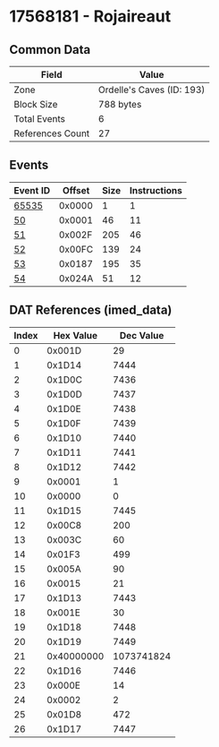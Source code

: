 # 17568181 - Rojaireaut

## Common Data

| Field            | Value                     |
|------------------|---------------------------|
| Zone             | Ordelle's Caves (ID: 193) |
| Block Size       | 788 bytes                 |
| Total Events     | 6                         |
| References Count | 27                        |

## Events

| Event ID            | Offset   |   Size |   Instructions |
|---------------------|----------|--------|----------------|
| [65535](./65535.md) | 0x0000   |      1 |              1 |
| [50](./50.md)       | 0x0001   |     46 |             11 |
| [51](./51.md)       | 0x002F   |    205 |             46 |
| [52](./52.md)       | 0x00FC   |    139 |             24 |
| [53](./53.md)       | 0x0187   |    195 |             35 |
| [54](./54.md)       | 0x024A   |     51 |             12 |

## DAT References (imed_data)

|   Index | Hex Value   |   Dec Value |
|---------|-------------|-------------|
|       0 | 0x001D      |          29 |
|       1 | 0x1D14      |        7444 |
|       2 | 0x1D0C      |        7436 |
|       3 | 0x1D0D      |        7437 |
|       4 | 0x1D0E      |        7438 |
|       5 | 0x1D0F      |        7439 |
|       6 | 0x1D10      |        7440 |
|       7 | 0x1D11      |        7441 |
|       8 | 0x1D12      |        7442 |
|       9 | 0x0001      |           1 |
|      10 | 0x0000      |           0 |
|      11 | 0x1D15      |        7445 |
|      12 | 0x00C8      |         200 |
|      13 | 0x003C      |          60 |
|      14 | 0x01F3      |         499 |
|      15 | 0x005A      |          90 |
|      16 | 0x0015      |          21 |
|      17 | 0x1D13      |        7443 |
|      18 | 0x001E      |          30 |
|      19 | 0x1D18      |        7448 |
|      20 | 0x1D19      |        7449 |
|      21 | 0x40000000  |  1073741824 |
|      22 | 0x1D16      |        7446 |
|      23 | 0x000E      |          14 |
|      24 | 0x0002      |           2 |
|      25 | 0x01D8      |         472 |
|      26 | 0x1D17      |        7447 |
